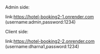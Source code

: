 Admin side:

link:https://hotel-booking2-1.onrender.com (username:admin,password:1234)

Client side:

link:https://hotel-booking2-2.onrender.com (username:dharna1,password:1234)


